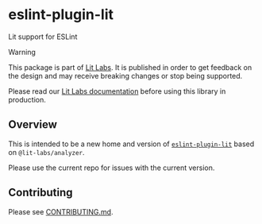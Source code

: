 # eslint-plugin-lit

Lit support for ESLint

> [!WARNING]
>
> This package is part of [Lit Labs](https://lit.dev/docs/libraries/labs/). It
> is published in order to get feedback on the design and may receive breaking
> changes or stop being supported.
>
> Please read our [Lit Labs documentation](https://lit.dev/docs/libraries/labs/)
> before using this library in production.

## Overview

This is intended to be a new home and version of [`eslint-plugin-lit`](https://www.npmjs.com/package/eslint-plugin-lit) based on `@lit-labs/analyzer`.

Please use the current repo for issues with the current version.

## Contributing

Please see [CONTRIBUTING.md](../../../CONTRIBUTING.md).
